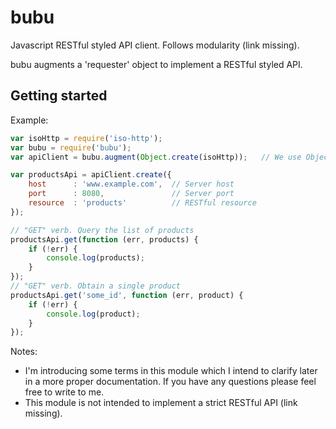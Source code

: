 bubu
=========

Javascript RESTful styled API client. Follows modularity (link missing).

bubu augments a 'requester' object to implement a RESTful styled API.

## Getting started

Example:

```js
var isoHttp = require('iso-http');
var bubu = require('bubu');
var apiClient = bubu.augment(Object.create(isoHttp));   // We use Object.create because we do not want to directly modify isoHttp in this case.

var productsApi = apiClient.create({
    host      : 'www.example.com',  // Server host
    port      : 8080,               // Server port
    resource  : 'products'          // RESTful resource
});

// "GET" verb. Query the list of products
productsApi.get(function (err, products) {
    if (!err) {
        console.log(products);
    }
});
// "GET" verb. Obtain a single product
productsApi.get('some_id', function (err, product) {
    if (!err) {
        console.log(product);
    }
});
```

Notes: 

* I'm introducing some terms in this module which I intend to clarify later in a more proper documentation. If you have any questions please feel free to write to me.
* This module is not intended to implement a strict RESTful API (link missing).

